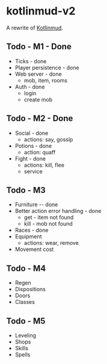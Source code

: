 # kotlinmud-v2

A rewrite of [Kotlinmud](https://github.com/danielmunro/kotlinmud).

## Todo - M1 - Done

* Ticks - done
* Player persistence - done
* Web server - done
  * mob, item, rooms
* Auth - done
  * login
  * create mob

## Todo - M2 - Done

* Social - done
  * actions: say, gossip
* Potions - done
  * action: quaff
* Fight - done
  * actions: kill, flee
  * service

## Todo - M3

* Furniture -- done
* Better action error handling - done
  * get - item not found
  * kill - mob not found
* Races - done
* Equipment
  * actions: wear, remove
* Movement cost

## Todo - M4

* Regen
* Dispositions
* Doors
* Classes

## Todo - M5

* Leveling
* Shops
* Skills
* Spells